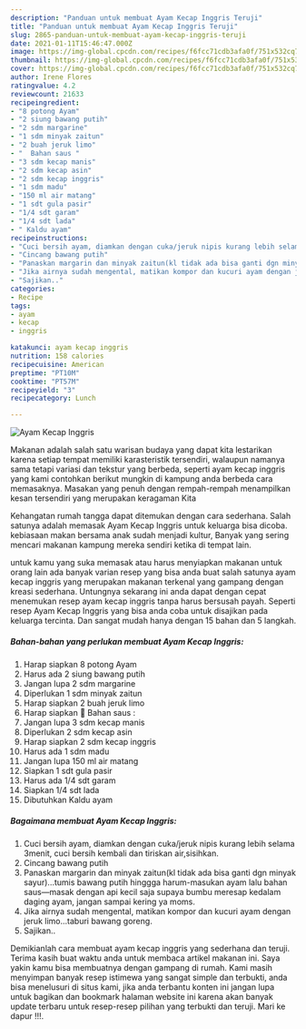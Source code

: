 ```yaml
---
description: "Panduan untuk membuat Ayam Kecap Inggris Teruji"
title: "Panduan untuk membuat Ayam Kecap Inggris Teruji"
slug: 2865-panduan-untuk-membuat-ayam-kecap-inggris-teruji
date: 2021-01-11T15:46:47.000Z
image: https://img-global.cpcdn.com/recipes/f6fcc71cdb3afa0f/751x532cq70/ayam-kecap-inggris-foto-resep-utama.jpg
thumbnail: https://img-global.cpcdn.com/recipes/f6fcc71cdb3afa0f/751x532cq70/ayam-kecap-inggris-foto-resep-utama.jpg
cover: https://img-global.cpcdn.com/recipes/f6fcc71cdb3afa0f/751x532cq70/ayam-kecap-inggris-foto-resep-utama.jpg
author: Irene Flores
ratingvalue: 4.2
reviewcount: 21633
recipeingredient:
- "8 potong Ayam"
- "2 siung bawang putih"
- "2 sdm margarine"
- "1 sdm minyak zaitun"
- "2 buah jeruk limo"
- "  Bahan saus "
- "3 sdm kecap manis"
- "2 sdm kecap asin"
- "2 sdm kecap inggris"
- "1 sdm madu"
- "150 ml air matang"
- "1 sdt gula pasir"
- "1/4 sdt garam"
- "1/4 sdt lada"
- " Kaldu ayam"
recipeinstructions:
- "Cuci bersih ayam, diamkan dengan cuka/jeruk nipis kurang lebih selama 3menit, cuci bersih kembali dan tiriskan air,sisihkan."
- "Cincang bawang putih"
- "Panaskan margarin dan minyak zaitun(kl tidak ada bisa ganti dgn minyak sayur)...tumis bawang putih hinggga harum-masukan ayam lalu bahan saus—masak dengan api kecil saja supaya bumbu meresap kedalam daging ayam, jangan sampai kering ya moms."
- "Jika airnya sudah mengental, matikan kompor dan kucuri ayam dengan jeruk limo...taburi bawang goreng."
- "Sajikan.."
categories:
- Recipe
tags:
- ayam
- kecap
- inggris

katakunci: ayam kecap inggris 
nutrition: 158 calories
recipecuisine: American
preptime: "PT10M"
cooktime: "PT57M"
recipeyield: "3"
recipecategory: Lunch

---
```



![Ayam Kecap Inggris](https://img-global.cpcdn.com/recipes/f6fcc71cdb3afa0f/751x532cq70/ayam-kecap-inggris-foto-resep-utama.jpg)

Makanan adalah salah satu warisan budaya yang dapat kita lestarikan karena setiap tempat memiliki karasteristik tersendiri, walaupun namanya sama tetapi variasi dan tekstur yang berbeda, seperti ayam kecap inggris yang kami contohkan berikut mungkin di kampung anda berbeda cara memasaknya. Masakan yang penuh dengan rempah-rempah menampilkan kesan tersendiri yang merupakan keragaman Kita

Kehangatan rumah tangga dapat ditemukan dengan cara sederhana. Salah satunya adalah memasak Ayam Kecap Inggris untuk keluarga bisa dicoba. kebiasaan makan bersama anak sudah menjadi kultur, Banyak yang sering mencari makanan kampung mereka sendiri ketika di tempat lain.



untuk kamu yang suka memasak atau harus menyiapkan makanan untuk orang lain ada banyak varian resep yang bisa anda buat salah satunya ayam kecap inggris yang merupakan makanan terkenal yang gampang dengan kreasi sederhana. Untungnya sekarang ini anda dapat dengan cepat menemukan resep ayam kecap inggris tanpa harus bersusah payah.
Seperti resep Ayam Kecap Inggris yang bisa anda coba untuk disajikan pada keluarga tercinta. Dan sangat mudah hanya dengan 15 bahan dan 5 langkah.


<!--inarticleads1-->

##### Bahan-bahan yang perlukan membuat Ayam Kecap Inggris:

1. Harap siapkan 8 potong Ayam
1. Harus ada 2 siung bawang putih
1. Jangan lupa 2 sdm margarine
1. Diperlukan 1 sdm minyak zaitun
1. Harap siapkan 2 buah jeruk limo
1. Harap siapkan  🦄 Bahan saus :
1. Jangan lupa 3 sdm kecap manis
1. Diperlukan 2 sdm kecap asin
1. Harap siapkan 2 sdm kecap inggris
1. Harus ada 1 sdm madu
1. Jangan lupa 150 ml air matang
1. Siapkan 1 sdt gula pasir
1. Harus ada 1/4 sdt garam
1. Siapkan 1/4 sdt lada
1. Dibutuhkan  Kaldu ayam




<!--inarticleads2-->

##### Bagaimana membuat  Ayam Kecap Inggris:

1. Cuci bersih ayam, diamkan dengan cuka/jeruk nipis kurang lebih selama 3menit, cuci bersih kembali dan tiriskan air,sisihkan.
1. Cincang bawang putih
1. Panaskan margarin dan minyak zaitun(kl tidak ada bisa ganti dgn minyak sayur)...tumis bawang putih hinggga harum-masukan ayam lalu bahan saus—masak dengan api kecil saja supaya bumbu meresap kedalam daging ayam, jangan sampai kering ya moms.
1. Jika airnya sudah mengental, matikan kompor dan kucuri ayam dengan jeruk limo...taburi bawang goreng.
1. Sajikan..




Demikianlah cara membuat ayam kecap inggris yang sederhana dan teruji. Terima kasih buat waktu anda untuk membaca artikel makanan ini. Saya yakin kamu bisa membuatnya dengan gampang di rumah. Kami masih menyimpan banyak resep istimewa yang sangat simple dan terbukti, anda bisa menelusuri di situs kami, jika anda terbantu konten ini jangan lupa untuk bagikan dan bookmark halaman website ini karena akan banyak update terbaru untuk resep-resep pilihan yang terbukti dan teruji. Mari ke dapur !!!. 
